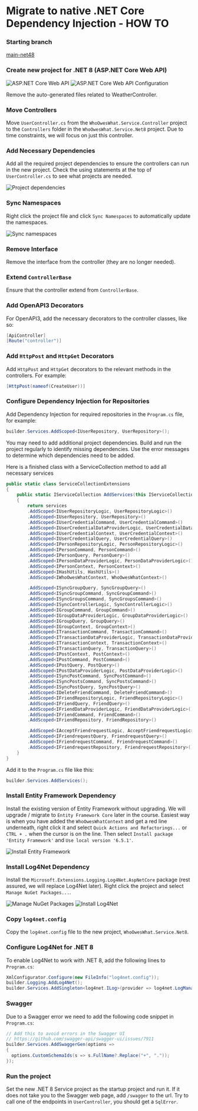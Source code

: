 # Migrate to native .NET Core Dependency Injection - HOW TO

### Starting branch
[main-net48](https://github.com/sopra-steria-norge/WhoOwesWhat-Net48/tree/main-net48)

### Create new project for .NET 8 (ASP.NET Core Web API)

![ASP.NET Core Web API](https://github.com/sopra-steria-norge/cloud-akademiet-course-files/blob/main/images/dependency-injection-images/ASP.NETCoreWebAPI.png)
![ASP.NET Core Web API Configuration](https://github.com/sopra-steria-norge/cloud-akademiet-course-files/blob/main/images/dependency-injection-images/ASP.NETCoreWebAPI_configuration.png)

Remove the auto-generated files related to WeatherController. 

### Move Controllers
Move `UserController.cs` from the `WhoOwesWhat.Service.Controller` project to the `Controllers` folder in the `WhoOwesWhat.Service.Net8` project. Due to time constraints, we will focus on just this controller.

### Add Necessary Dependencies
Add all the required project dependencies to ensure the controllers can run in the new project. Check the using statements at the top of `UserController.cs` to see what projects are needed.

![Project dependencies](https://github.com/sopra-steria-norge/cloud-akademiet-course-files/blob/main/images/dependency-injection-images/project-dependencies.png)

### Sync Namespaces
Right click the project file and click `Sync Namespaces` to automatically update the namespaces.

![Sync namespaces](https://github.com/sopra-steria-norge/cloud-akademiet-course-files/blob/main/images/dependency-injection-images/sync-namespaces.png) 

### Remove Interface
Remove the interface from the controller (they are no longer needed).

### Extend `ControllerBase`
Ensure that the controller extend from `ControllerBase`.

### Add OpenAPI3 Decorators
For OpenAPI3, add the necessary decorators to the controller classes, like so:
```csharp
[ApiController]
[Route("controller")]
```

### Add `HttpPost` and `HttpGet` Decorators
Add `HttpPost` and `HttpGet` decorators to the relevant methods in the controllers. For example:
```csharp
[HttpPost(nameof(CreateUser))]
```

### Configure Dependency Injection for Repositories
Add Dependency Injection for required repositories in the `Program.cs` file, for example:
```csharp
builder.Services.AddScoped<IUserRepository, UserRepository>();
```

You may need to add additional project dependencies.
Build and run the project regularly to identify missing dependencies. 
Use the error messages to determine which dependencies need to be added.

Here is a finished class with a ServiceCollection method to add all necessary services

```csharp
public static class ServiceCollectionExtensions
{
    public static IServiceCollection AddServices(this IServiceCollection services)
    {
        return services
        .AddScoped<IUserRepositoryLogic, UserRepositoryLogic>()
        .AddScoped<IUserRepository, UserRepository>()
        .AddScoped<IUserCredentialCommand, UserCredentialCommand>()
        .AddScoped<IUserCredentialDataProviderLogic, UserCredentialDataProviderLogic>()
        .AddScoped<IUserCredentialContext, UserCredentialContext>()
        .AddScoped<IUserCredentialQuery, UserCredentialQuery>()
        .AddScoped<IPersonRepositoryLogic, PersonRepositoryLogic>()
        .AddScoped<IPersonCommand, PersonCommand>()
        .AddScoped<IPersonQuery, PersonQuery>()
        .AddScoped<IPersonDataProviderLogic, PersonDataProviderLogic>()
        .AddScoped<IPersonContext, PersonContext>()
        .AddScoped<IHashUtils, HashUtils>()
        .AddScoped<IWhoOwesWhatContext, WhoOwesWhatContext>()

        .AddScoped<ISyncGroupQuery, SyncGroupQuery>()
        .AddScoped<ISyncGroupCommand, SyncGroupCommand>()
        .AddScoped<ISyncGroupsCommand, SyncGroupsCommand>()
        .AddScoped<ISyncControllerLogic, SyncControllerLogic>()
        .AddScoped<IGroupCommand, GroupCommand>()
        .AddScoped<IGroupDataProviderLogic, GroupDataProviderLogic>()
        .AddScoped<IGroupQuery, GroupQuery>()
        .AddScoped<IGroupContext, GroupContext>()
        .AddScoped<ITransactionCommand, TransactionCommand>()
        .AddScoped<ITransactionDataProviderLogic, TransactionDataProviderLogic>()
        .AddScoped<ITransactionContext, TransactionContext>()
        .AddScoped<ITransactionQuery, TransactionQuery>()
        .AddScoped<IPostContext, PostContext>()
        .AddScoped<IPostCommand, PostCommand>()
        .AddScoped<IPostQuery, PostQuery>()
        .AddScoped<IPostDataProviderLogic, PostDataProviderLogic>()
        .AddScoped<ISyncPostCommand, SyncPostCommand>()
        .AddScoped<ISyncPostsCommand, SyncPostsCommand>()
        .AddScoped<ISyncPostQuery, SyncPostQuery>()
        .AddScoped<IDeleteFriendCommand, DeleteFriendCommand>()
        .AddScoped<IFriendRepositoryLogic, FriendRepositoryLogic>()
        .AddScoped<IFriendQuery, FriendQuery>()
        .AddScoped<IFriendDataProviderLogic, FriendDataProviderLogic>()
        .AddScoped<IFriendCommand, FriendCommand>()
        .AddScoped<IFriendRepository, FriendRepository>()

        .AddScoped<IAcceptFriendrequestLogic, AcceptFriendrequestLogic>()
        .AddScoped<IFriendrequestQuery, FriendrequestQuery>()
        .AddScoped<IFriendrequestCommand, FriendrequestCommand>()
        .AddScoped<IFriendrequestRepository, FriendrequestRepository>();
    }
}
```

Add it to the `Program.cs` file like this:
```csharp
builder.Services.AddServices();
```

### Install Entity Framework Dependency
Install the existing version of Entity Framework without upgrading. We will upgrade / migrate to `Entity Framework Core` later in the course.
Easiest way is when you have added the `WhoOwesWhatContext` and get a red line underneath, right click it and select `Quick Actions and Refactorings...` or `CTRL + .` when the cursor is on the line.
Then select `Install package 'Entity Framework'` and `Use local version '6.5.1'`.

![Install Entity Framework](https://github.com/sopra-steria-norge/cloud-akademiet-course-files/blob/main/images/dependency-injection-images/install-entity-framework.png) 

### Install Log4Net Dependency
Install the `Microsoft.Extensions.Logging.Log4Net.AspNetCore` package (rest assured, we will replace Log4Net later). Right click the project and select `Manage NuGet Packages...`.

![Manage NuGet Packages](https://github.com/sopra-steria-norge/cloud-akademiet-course-files/blob/main/images/dependency-injection-images/manage-nuget-packages.png) 
![Install Log4Net](https://github.com/sopra-steria-norge/cloud-akademiet-course-files/blob/main/images/dependency-injection-images/install-log4net.png) 


### Copy `log4net.config`
Copy the `log4net.config` file to the new project, `WhoOwesWhat.Service.Net8`.

### Configure Log4Net for .NET 8
To enable Log4Net to work with .NET 8, add the following lines to `Program.cs`:
```csharp
XmlConfigurator.Configure(new FileInfo("log4net.config"));
builder.Logging.AddLog4Net();
builder.Services.AddSingleton<log4net.ILog>(provider => log4net.LogManager.GetLogger(typeof(Program)));
```

### Swagger
Due to a Swagger error we need to add the following code snippet in `Program.cs`:
```csharp
// Add this to avoid errors in the Swagger UI
// https://github.com/swagger-api/swagger-ui/issues/7911
builder.Services.AddSwaggerGen(options =>
{
  options.CustomSchemaIds(s => s.FullName?.Replace("+", "."));
});
```

### Run the project
Set the new .NET 8 Service project as the startup project and run it. If it does not take you to the Swagger web page, add `/swagger` to the url. Try to call one of the endpoints in `UserController`, you should get a `SqlError`.
